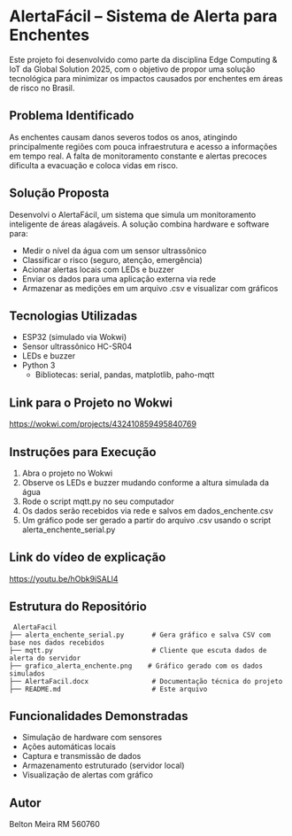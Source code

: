 # AlertaFácil – Sistema de Alerta para Enchentes

Este projeto foi desenvolvido como parte da disciplina Edge Computing & IoT da Global Solution 2025, com o objetivo de propor uma solução tecnológica para minimizar os impactos causados por enchentes em áreas de risco no Brasil.

## Problema Identificado

As enchentes causam danos severos todos os anos, atingindo principalmente regiões com pouca infraestrutura e acesso a informações em tempo real. A falta de monitoramento constante e alertas precoces dificulta a evacuação e coloca vidas em risco.

## Solução Proposta

Desenvolvi o AlertaFácil, um sistema que simula um monitoramento inteligente de áreas alagáveis. A solução combina hardware e software para:

- Medir o nível da água com um sensor ultrassônico
- Classificar o risco (seguro, atenção, emergência)
- Acionar alertas locais com LEDs e buzzer
- Enviar os dados para uma aplicação externa via rede
- Armazenar as medições em um arquivo .csv e visualizar com gráficos

## Tecnologias Utilizadas

- ESP32 (simulado via Wokwi)
- Sensor ultrassônico HC-SR04
- LEDs e buzzer
- Python 3
  - Bibliotecas: serial, pandas, matplotlib, paho-mqtt

## Link para o Projeto no Wokwi

https://wokwi.com/projects/432410859495840769

## Instruções para Execução

1. Abra o projeto no Wokwi
2. Observe os LEDs e buzzer mudando conforme a altura simulada da água
3. Rode o script mqtt.py no seu computador
4. Os dados serão recebidos via rede e salvos em dados_enchente.csv
5. Um gráfico pode ser gerado a partir do arquivo .csv usando o script alerta_enchente_serial.py

## Link do vídeo de explicação

https://youtu.be/hObk9iSALl4

## Estrutura do Repositório

```
 AlertaFacil
├── alerta_enchente_serial.py       # Gera gráfico e salva CSV com base nos dados recebidos
├── mqtt.py                         # Cliente que escuta dados de alerta do servidor
├── grafico_alerta_enchente.png    # Gráfico gerado com os dados simulados
├── AlertaFacil.docx                # Documentação técnica do projeto
├── README.md                       # Este arquivo
```

## Funcionalidades Demonstradas

- Simulação de hardware com sensores
- Ações automáticas locais
- Captura e transmissão de dados
- Armazenamento estruturado (servidor local)
- Visualização de alertas com gráfico

## Autor

Belton Meira  RM 560760
